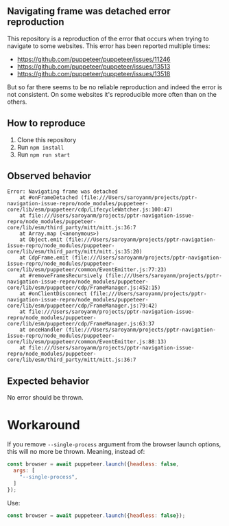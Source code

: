 ## Navigating frame was detached error reproduction

This repository is a reproduction of the error that occurs when trying to
navigate to some websites. This error has been reported multiple times:
- https://github.com/puppeteer/puppeteer/issues/11246
- https://github.com/puppeteer/puppeteer/issues/13513
- https://github.com/puppeteer/puppeteer/issues/13518

But so far there seems to be no reliable reproduction and indeed the error is
not consistent. On some websites it's reproducible more often than on the
others.

## How to reproduce

1. Clone this repository
2. Run `npm install`
3. Run `npm run start`

## Observed behavior

```
Error: Navigating frame was detached
    at #onFrameDetached (file:///Users/saroyanm/projects/pptr-navigation-issue-repro/node_modules/puppeteer-core/lib/esm/puppeteer/cdp/LifecycleWatcher.js:100:47)
    at file:///Users/saroyanm/projects/pptr-navigation-issue-repro/node_modules/puppeteer-core/lib/esm/third_party/mitt/mitt.js:36:7
    at Array.map (<anonymous>)
    at Object.emit (file:///Users/saroyanm/projects/pptr-navigation-issue-repro/node_modules/puppeteer-core/lib/esm/third_party/mitt/mitt.js:35:20)
    at CdpFrame.emit (file:///Users/saroyanm/projects/pptr-navigation-issue-repro/node_modules/puppeteer-core/lib/esm/puppeteer/common/EventEmitter.js:77:23)
    at #removeFramesRecursively (file:///Users/saroyanm/projects/pptr-navigation-issue-repro/node_modules/puppeteer-core/lib/esm/puppeteer/cdp/FrameManager.js:452:15)
    at #onClientDisconnect (file:///Users/saroyanm/projects/pptr-navigation-issue-repro/node_modules/puppeteer-core/lib/esm/puppeteer/cdp/FrameManager.js:79:42)
    at file:///Users/saroyanm/projects/pptr-navigation-issue-repro/node_modules/puppeteer-core/lib/esm/puppeteer/cdp/FrameManager.js:63:37
    at onceHandler (file:///Users/saroyanm/projects/pptr-navigation-issue-repro/node_modules/puppeteer-core/lib/esm/puppeteer/common/EventEmitter.js:88:13)
    at file:///Users/saroyanm/projects/pptr-navigation-issue-repro/node_modules/puppeteer-core/lib/esm/third_party/mitt/mitt.js:36:7
```


## Expected behavior

No error should be thrown.


# Workaround

If you remove `--single-process` argument from the browser launch options, this
will no more be thrown. Meaning, instead of:

```js
const browser = await puppeteer.launch({headless: false, 
  args: [
    "--single-process",
  ]
});
```

Use: 

```js
const browser = await puppeteer.launch({headless: false});
```
